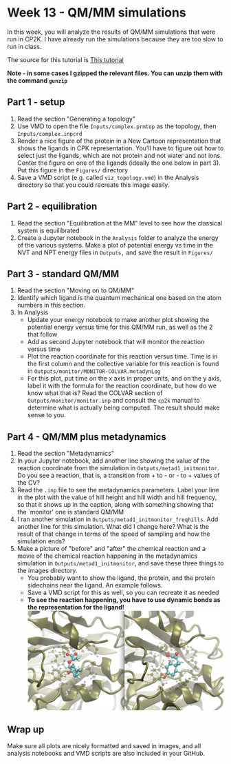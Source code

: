 # Week 13 - QM/MM simulations

In this week, you will analyze the results of  QM/MM simulations that were run in CP2K. I have already run the simulations because they are too slow to run in class.

The source for this tutorial is [This tutorial](https://manual.cp2k.org/trunk/methods/qm_mm/builtin.html)

**Note - in some cases I gzipped the relevant files. You can unzip them with the command `gunzip`**

## Part 1 - setup
1. Read the section "Generating a topology"
2. Use VMD to open the file `Inputs/complex.prmtop` as the topology, then `Inputs/complex.inpcrd`
3. Render a nice figure of the protein in a New Cartoon representation that shows the ligands in CPK representation. You'll have to figure out how to select just the ligands, which are not protein and not water and not ions. Center the figure on one of the ligands (ideally the one below in part 3). Put this figure in the `Figures/` directory
4. Save a VMD script (e.g. called `viz_topology.vmd`) in the Analysis directory so that you could recreate this image easily.


## Part 2 - equilibration
1. Read the section "Equilibration at the MM" level to see how the classical system is equilibrated
2. Create a Jupyter notebook in the `Analysis` folder to analyze the energy of the various systems. Make a plot of potential energy vs time in the NVT and NPT energy files in `Outputs,` and save the result in `Figures/`


## Part 3 - standard QM/MM
1. Read the section "Moving on to QM/MM"
2. Identify which ligand is the quantum mechanical one based on the atom numbers in this section.
3. In Analysis
	- Update your energy notebook to make another plot showing the potential energy versus time for this QM/MM run, as well as the 2 that follow 
	- Add as second Jupyter notebook that will monitor the reaction versus time
	- Plot the reaction coordinate for this reaction versus time. Time is in the first column and the collective variable for this reaction is found in  `Outputs/monitor/MONITOR-COLVAR.metadynLog`
	- For this plot, put time on the x axis in proper units, and on the y axis, label it with the formula for the reaction coordinate, but how do we know what that is? Read the COLVAR section of `Outputs/monitor/monitor.inp` and consult the `cp2k` manual to determine what is actually being computed. The result should make sense to you.

## Part 4 - QM/MM plus metadynamics
1. Read the section "Metadynamics"
2. In your Jupyter notebook, add another line showing the value of the reaction coordinate from the simulation in `Outputs/metad1_initmonitor`. Do you see a reaction, that is, a transition from + to - or - to + values of the CV?
3. Read the `.inp` file to see the metadynamics parameters. Label your line in the plot with the value of hill height and hill width and hill frequency, so that it shows up in the caption, along with something showing that the `monitor' one is standard QM/MM
4. I ran another simulation in `Outputs/metad1_initmonitor_freqhills`. Add another line for this simulation. What did I change here? What is the result of that change in terms of the speed of sampling and how the simulation ends?
5. Make a picture of "before" and "after" the chemical reaction and a movie of the chemical reaction happening in the metadynamics simulation in `Outputs/metad1_initmonitor`, and save these three things to the images directory. 
	- You probably want to show the ligand, the protein, and the protein sidechains near the ligand. An example follows.
	- Save a VMD script for this as well, so you can recreate it as needed
	- **To see the reaction happening, you have to use dynamic bonds as the representation for the ligand!**
![Example figure](Figures/example_before_after.png)


## Wrap up
Make sure all plots are nicely formatted and saved in images, and all analysis notebooks and VMD scripts are also included in your GitHub.
